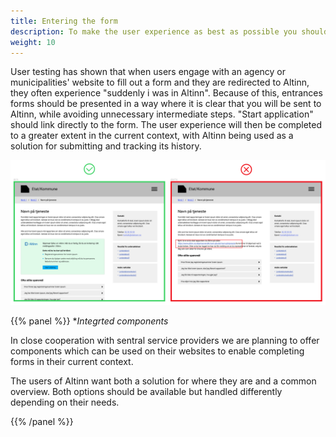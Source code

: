 ```yaml
---
title: Entering the form
description: To make the user experience as best as possible you should think about how you link between your agency and the Altinn-app. 
weight: 10
---
```


User testing has shown that when users engage with an agency or municipalities' website to fill out a form and 
they are redirected to Altinn, they often experience "suddenly i was in Altinn". Because of this, entrances forms should 
be presented in a way where it is clear that you will be sent to Altinn, while avoiding unnecessary intermediate steps.
"Start application" should link directly to the form. The user experience will then be completed to a greater extent in the 
current context, with Altinn being used as a solution for submitting and tracking its history. 

![Example to how to present a form from an agency or municipal website](link-to-altinn.png "Inngang til et skjema i Altinn bør presenteres tydelig")

{{% panel %}}
**Integrted components* 

In close cooperation with sentral service providers we are planning to offer components which can be used 
on their websites to enable completing forms in their current context.

The users of Altinn want both a solution for where they are and a common overview. 
Both options should be available but handled differently depending on their needs.

{{% /panel %}}
